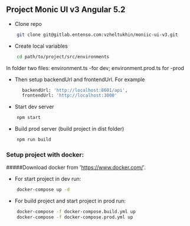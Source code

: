 ## Project Monic UI v3 Angular 5.2

- Clone repo
```sh
    git clone git@gitlab.entenso.com:vzheltukhin/moniic-ui-v3.git
```
- Create local variables
```sh
    cd path/to/project/src/environments
```
In folder two files: environment.ts -for dev; environment.prod.ts for -prod

- Then setup backendUrl and frontendUrl. For example

```sh
      backendUrl: 'http://localhost:8601/api',
      frontendUrl: 'http://localhost:3000'
```
- Start dev server
```sh 
    npm start
```
- Build prod server (build project in dist folder)
```sh 
    npm run build
```

### Setup project with docker:

#####Download docker from  'https://www.docker.com/'.

- For start project in dev run:
```sh 
    docker-compose up -d
```
- For build project and start project in prod run:
```sh 
    docker-compose -f docker-compose.build.yml up
    docker-compose -f docker-compose.prod.yml up
```
